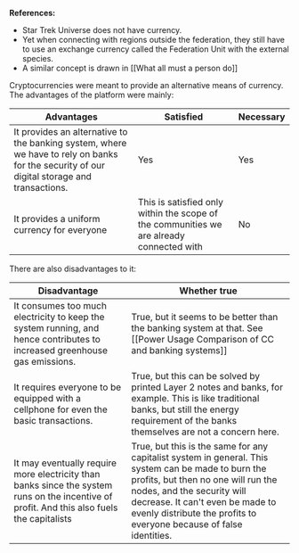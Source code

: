 
**References:**
- Star Trek Universe does not have currency.
- Yet when connecting with regions outside the federation, they still have to use an exchange currency called the Federation Unit with the external species.
- A similar concept is drawn in [[What all must a person do]]

Cryptocurrencies were meant to provide an alternative means of currency. The advantages of the platform were mainly:

| Advantages                                                                                                                                 | Satisfied                                                                                | Necessary |
| ------------------------------------------------------------------------------------------------------------------------------------------ | ---------------------------------------------------------------------------------------- | --------- |
| It provides an alternative to the banking system, where we have to rely on banks for the security of our digital storage and transactions. | Yes                                                                                      | Yes       |
| It provides a uniform currency for everyone                                                                                                | This is satisfied only within the scope of the communities we are already connected with | No          |

There are also disadvantages to it:

| Disadvantage                                                                                                                                | Whether true                                                                                                                                                                                                                                                                      |
| ------------------------------------------------------------------------------------------------------------------------------------------- | --------------------------------------------------------------------------------------------------------------------------------------------------------------------------------------------------------------------------------------------------------------------------------- |
| It consumes too much electricity to keep the system running, and hence contributes to increased greenhouse gas emissions.                   | True, but it seems to be better than the banking system at that. See [[Power Usage Comparison of CC and banking systems]]                                                                                                                                                         |
| It requires everyone to be equipped with a cellphone for even the basic transactions.                                                       | True, but this can be solved by printed Layer 2 notes and banks, for example. This is like traditional banks, but still the energy requirement of the banks themselves are not a concern here.                                                                                    |
| It may eventually require more electricity than banks since the system runs on the incentive of profit. And this also fuels the capitalists | True, but this is the same for any capitalist system in general. This system can be made to burn the profits, but then no one will run the nodes, and the security will decrease. It can't even be made to evenly distribute the profits to everyone because of false identities. |

